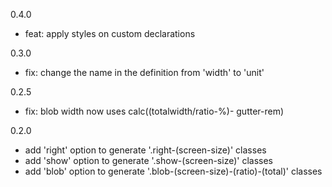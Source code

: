 0.4.0
- feat: apply styles on custom declarations

0.3.0
- fix: change the name in the definition from 'width' to 'unit'

0.2.5
- fix: blob width now uses calc((totalwidth/ratio-%)- gutter-rem)

0.2.0
- add 'right' option to generate '.right-(screen-size)' classes
- add 'show' option to generate '.show-(screen-size)' classes
- add 'blob' option to generate '.blob-(screen-size)-(ratio)-(total)' classes